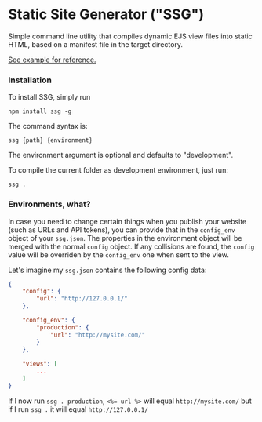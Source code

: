 Static Site Generator ("SSG")
=====================

Simple command line utility that compiles dynamic EJS view files into static HTML, based on a manifest file in the target directory.

[See example for reference.](https://github.com/jesperlindstrom/Static-site-generator/tree/master/example)


### Installation

To install SSG, simply run

	npm install ssg -g

The command syntax is:

	ssg {path} {environment}
	
The environment argument is optional and defaults to "development".

To compile the current folder as development environment, just run:

	ssg .
	
### Environments, what?
In case you need to change certain things when you publish your website (such as URLs and API tokens), you can provide that in the `config_env` object of your `ssg.json`. The properties in the environment object will be merged with the normal `config` object. If any collisions are found, the `config` value will be overriden by the `config_env` one when sent to the view.

Let's imagine my `ssg.json` contains the following config data:

```json
{
	"config": {
		"url": "http://127.0.0.1/"
	},

	"config_env": {
		"production": {
			"url": "http://mysite.com/"
		}
	},
	
	"views": [
		...
	]
}
```	
If I now run `ssg . production`, `<%= url %>` will equal `http://mysite.com/` but if I run `ssg .` it will equal `http://127.0.0.1/`
